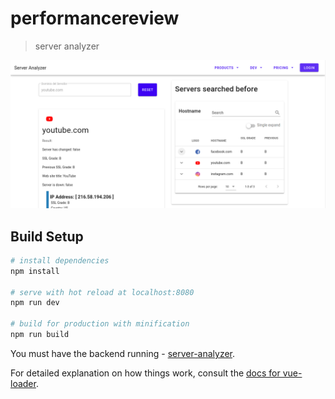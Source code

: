 # performancereview

> server analyzer

![Screenshot](screenshot.png)

## Build Setup

``` bash
# install dependencies
npm install

# serve with hot reload at localhost:8080
npm run dev

# build for production with minification
npm run build
```
You must have the backend running - [server-analyzer](https://github.com/leofrancocalpa/server-analyzer).

For detailed explanation on how things work, consult the [docs for vue-loader](http://vuejs.github.io/vue-loader).

